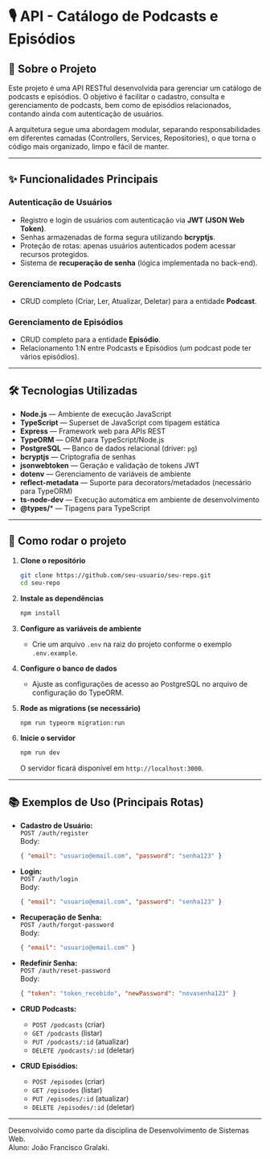 # 🎙️ API - Catálogo de Podcasts e Episódios

## 📖 Sobre o Projeto

Este projeto é uma API RESTful desenvolvida para gerenciar um catálogo de podcasts e episódios. O objetivo é facilitar o cadastro, consulta e gerenciamento de podcasts, bem como de episódios relacionados, contando ainda com autenticação de usuários.

A arquitetura segue uma abordagem modular, separando responsabilidades em diferentes camadas (Controllers, Services, Repositories), o que torna o código mais organizado, limpo e fácil de manter.

---

## ✨ Funcionalidades Principais

### Autenticação de Usuários

- Registro e login de usuários com autenticação via **JWT (JSON Web Token)**.
- Senhas armazenadas de forma segura utilizando **bcryptjs**.
- Proteção de rotas: apenas usuários autenticados podem acessar recursos protegidos.
- Sistema de **recuperação de senha** (lógica implementada no back-end).

### Gerenciamento de Podcasts

- CRUD completo (Criar, Ler, Atualizar, Deletar) para a entidade **Podcast**.

### Gerenciamento de Episódios

- CRUD completo para a entidade **Episódio**.
- Relacionamento 1:N entre Podcasts e Episódios (um podcast pode ter vários episódios).

---

## 🛠️ Tecnologias Utilizadas

- **Node.js** — Ambiente de execução JavaScript
- **TypeScript** — Superset de JavaScript com tipagem estática
- **Express** — Framework web para APIs REST
- **TypeORM** — ORM para TypeScript/Node.js
- **PostgreSQL** — Banco de dados relacional (driver: `pg`)
- **bcryptjs** — Criptografia de senhas
- **jsonwebtoken** — Geração e validação de tokens JWT
- **dotenv** — Gerenciamento de variáveis de ambiente
- **reflect-metadata** — Suporte para decorators/metadados (necessário para TypeORM)
- **ts-node-dev** — Execução automática em ambiente de desenvolvimento
- **@types/*** — Tipagens para TypeScript

---

## 🚀 Como rodar o projeto

1. **Clone o repositório**
   ```bash
   git clone https://github.com/seu-usuario/seu-repo.git
   cd seu-repo
   ```

2. **Instale as dependências**
   ```bash
   npm install
   ```

3. **Configure as variáveis de ambiente**
   - Crie um arquivo `.env` na raiz do projeto conforme o exemplo `.env.example`.

4. **Configure o banco de dados**
   - Ajuste as configurações de acesso ao PostgreSQL no arquivo de configuração do TypeORM.

5. **Rode as migrations (se necessário)**
   ```bash
   npm run typeorm migration:run
   ```

6. **Inicie o servidor**
   ```bash
   npm run dev
   ```
   O servidor ficará disponível em `http://localhost:3000`.

---

## 📚 Exemplos de Uso (Principais Rotas)

- **Cadastro de Usuário:**  
  `POST /auth/register`  
  Body:
  ```json
  { "email": "usuario@email.com", "password": "senha123" }
  ```

- **Login:**  
  `POST /auth/login`  
  Body:
  ```json
  { "email": "usuario@email.com", "password": "senha123" }
  ```

- **Recuperação de Senha:**  
  `POST /auth/forgot-password`  
  Body:
  ```json
  { "email": "usuario@email.com" }
  ```

- **Redefinir Senha:**  
  `POST /auth/reset-password`  
  Body:
  ```json
  { "token": "token_recebido", "newPassword": "novasenha123" }
  ```

- **CRUD Podcasts:**  
  - `POST /podcasts` (criar)
  - `GET /podcasts` (listar)
  - `PUT /podcasts/:id` (atualizar)
  - `DELETE /podcasts/:id` (deletar)

- **CRUD Episódios:**  
  - `POST /episodes` (criar)
  - `GET /episodes` (listar)
  - `PUT /episodes/:id` (atualizar)
  - `DELETE /episodes/:id` (deletar)

---

Desenvolvido como parte da disciplina de Desenvolvimento de Sistemas Web.  
Aluno: João Francisco Gralaki.
